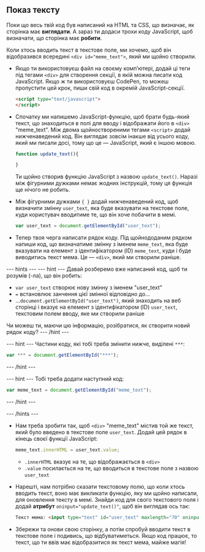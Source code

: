 ## Показ тексту

Поки що весь твій код був написаний на HTML та CSS, що визначає, як сторінка має **виглядати**. А зараз ти додаси трохи коду JavaScript, щоб визначати, що сторінка має **робити**.

Коли хтось вводить текст в текстове поле, ми хочемо, щоб він відобразився всередині `<div id="meme_text">`, який ми щойно створили.

- Якщо ти використовуєш файл на своєму комп’ютері, додай ці теги під тегами `<div>` для створення секції, в якій можна писати код JavaScript. Якщо ж ти використовуєш CodePen, то можеш пропустити цей крок, пиши свій код в окремій JavaScript-секції.

  ```html
  <script type="text/javascript">
  </script>
  ```

- Спочатку ми напишемо JavaScript-функцію, щоб брати будь-який текст, що знаходиться в полі для вводу і відображати його в `<div>` "meme_text". Між двома щойноствореними тегами `<script>` додай нижченаведений код. Він виглядає зовсім інакше від усього коду, який ми писали досі, тому що це — JavaScript, який є іншою мовою.

  ```JavaScript
  function update_text(){

  }
  ```

  Ти щойно створив функцію JavaScript з назвою `update_text()`. Наразі між фігурними дужками немає жодних інструкцій, тому ця функція ще нічого не робить.

- Між фігурними дужками `{ }` додай нижченаведений код, щоб визначити змінну `user_text`, яка буде вказувати на текстове поле, куди користувач вводитиме те, що він хоче побачити в мемі.

  ```JavaScript
  var user_text = document.getElementById("user_text");
  ```

- Тепер твоя черга написати рядок коду. Під щойнододаним рядком напиши код, що визначатиме змінну з іменем `meme_text`, яка буде вказувати на елемент з ідентифікатором (ID) `meme_text`, куди і буде виводитись текст мема. Це — `<div>`, який ми створили раніше.

--- hints --- --- hint --- Давай розберемо вже написаний код, щоб ти розумів (-ла), що він робить:

* `var user_text` створює нову змінну з іменем "user_text"
* `=` встановлює занчення цієї змінної відповідно до...
* ...`document.getElementById("user_text")`, який знаходить на веб сторінці і вказує на елемент з ідентифікатором (ID) `user_text`, текстовим полем вводу, яке ми створили раніше

Чи можеш ти, маючи цю інформацію, розібратися, як створити новий рядок коду? --- /hint ---

--- hint --- Частини коду, які тобі треба змінити нижче, виділені `***`:
```JavaScript
var *** = document.getElementById("***");
```
--- /hint ---

--- hint --- Тобі треба додати наступний код:

```JavaScript
var meme_text = document.getElementById("meme_text");
```
--- /hint ---

--- /hints ---


- Нам треба зробити так, щоб `<div>` "meme_text" містив той же текст, який було введено в текстове поле `user_text`. Додай цей рядок в кінець своєї функції JavaScript:

  ``` JavaScript
  meme_text.innerHTML = user_text.value;
  ```

  * `.innerHTML` вказує на те, що відображається в `<div>`
  * `.value` посилається на те, що вводиться в текстове поле з назвою `user_text`

- Нарешті, нам потрібно сказати текстовому полю, що коли хтось вводить текст, воно має викликати функцію, яку ми щойно написали, для оновлення тексту в мемі. Знайди код для свого текстового поля і додай **атрибут** `oninput="update_text()"`, щоб він виглядав ось так:

  ```html
  Текст мема: <input type="text" id="user_text" maxlength="70" oninput="update_text()"><p>
  ```

 - Збережи та онови свою сторінку, а потім спробуй вводити текст в текстове поле і подивись, що відбуватиметься. Якщо код працює, то текст, що ти ввів має відобразитися як текст мема, майже магія!
